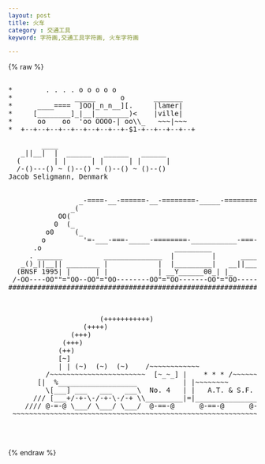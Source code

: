 ```yaml
---
layout: post
title: 火车
category : 交通工具
keyword: 字符画,交通工具字符画, 火车字符画

---
```

{% raw %}
<pre>

*        . . . . o o o o o
*               _____      o       _______
*      ____====  ]OO|_n_n__][.     |lamer|
*     [________]_|__|________)<    |ville|
*      oo    oo  'oo OOOO-| oo\\_   ~~~|~~~
*  +--+--+--+--+--+--+--+--+-$1-+--+--+--+--+

        ____                           
   _||__|  |  ______   ______   ______ 
  (        | |      | |      | |      |
  /-()---() ~ ()--() ~ ()--() ~ ()--()
Jacob Seligmann, Denmark


                 _-====-__-======-__-========-_____-============-__
               _(                                                 _)
            OO(                                                   )_
           0  (_                                                   _)
         o0     (_                                                _)
        o         '=-___-===-_____-========-___________-===-dwb-='
      .o                                _________
     . ______          ______________  |         |      _____
   _()_||__|| ________ |            |  |_________|   __||___||__
  (BNSF 1995| |      | |            | __Y______00_| |_         _|
 /-OO----OO""="OO--OO"="OO--------OO"="OO-------OO"="OO-------OO"=P
#####################################################################



                      (+++++++++++)
                  (++++)
               (+++)
             (+++)
            (++)
            [~]
            | | (~)  (~)  (~)    /~~~~~~~~~~~~
         /~~~~~~~~~~~~~~~~~~~~~~~  [~_~_] |    * * * /~~~~~~~~~~~|
       [|  %___________________           | |~~~~~~~~            |
         \[___] ___   ___   ___\  No. 4   | |   A.T. & S.F.      |
      /// [___+/-+-\-/-+-\-/-+ \\_________|=|____________________|=  Carl Pilcher
    //// @-=-@ \___/ \___/ \___/  @-==-@      @-==-@      @-==-@
 ~~~~~~~~~~~~~~~~~~~~~~~~~~~~~~~~~~~~~~~~~~~~~~~~~~~~~~~~~~~~~~~~~~~~~


 </pre>
{% endraw %}
